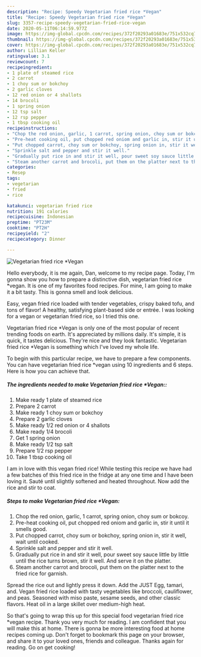 ```yaml
---
description: "Recipe: Speedy Vegetarian fried rice *Vegan"
title: "Recipe: Speedy Vegetarian fried rice *Vegan"
slug: 3357-recipe-speedy-vegetarian-fried-rice-vegan
date: 2020-05-11T06:14:59.977Z
image: https://img-global.cpcdn.com/recipes/372f20293a01683e/751x532cq70/vegetarian-fried-rice-vegan-recipe-main-photo.jpg
thumbnail: https://img-global.cpcdn.com/recipes/372f20293a01683e/751x532cq70/vegetarian-fried-rice-vegan-recipe-main-photo.jpg
cover: https://img-global.cpcdn.com/recipes/372f20293a01683e/751x532cq70/vegetarian-fried-rice-vegan-recipe-main-photo.jpg
author: Lillian Keller
ratingvalue: 3.1
reviewcount: 7
recipeingredient:
- 1 plate of steamed rice
- 2 carrot
- 1 choy sum or bokchoy
- 2 garlic cloves
- 12 red onion or 4 shallots
- 14 brocoli
- 1 spring onion
- 12 tsp salt
- 12 rsp pepper
- 1 tbsp cooking oil
recipeinstructions:
- "Chop the red onion, garlic, 1 carrot, spring onion, choy sum or bokcoy."
- "Pre-heat cooking oil, put chopped red oniom and garlic in, stir it until it smells good."
- "Put chopped carrot, choy sum or bokchoy, spring onion in, stir it well, wait until cooked."
- "Sprinkle salt and pepper and stir it well."
- "Gradually put rice in and stir it well, pour sweet soy sauce little by little until the rice turns brown, stir it well. And serve it on the platter."
- "Steam another carrot and brocoli, put them on the platter next to the fried rice for garnish."
categories:
- Resep
tags:
- vegetarian
- fried
- rice

katakunci: vegetarian fried rice
nutrition: 191 calories
recipecuisine: Indonesian
preptime: "PT23M"
cooktime: "PT2H"
recipeyield: "2"
recipecategory: Dinner

---
```



![Vegetarian fried rice *Vegan](https://img-global.cpcdn.com/recipes/372f20293a01683e/751x532cq70/vegetarian-fried-rice-vegan-recipe-main-photo.jpg)

Hello everybody, it is me again, Dan, welcome to my recipe page. Today, I'm gonna show you how to prepare a distinctive dish, vegetarian fried rice *vegan. It is one of my favorites food recipes. For mine, I am going to make it a bit tasty. This is gonna smell and look delicious.

Easy, vegan fried rice loaded with tender vegetables, crispy baked tofu, and tons of flavor! A healthy, satisfying plant-based side or entrée. I was looking for a vegan or vegetarian fried rice, so I tried this one.

Vegetarian fried rice *Vegan is only one of the most popular of recent trending foods on earth. It's appreciated by millions daily. It's simple, it is quick, it tastes delicious. They're nice and they look fantastic. Vegetarian fried rice *Vegan is something which I've loved my whole life.


To begin with this particular recipe, we have to prepare a few components. You can have vegetarian fried rice *vegan using 10 ingredients and 6 steps. Here is how you can achieve that.

##### The ingredients needed to make Vegetarian fried rice *Vegan::

1. Make ready 1 plate of steamed rice
1. Prepare 2 carrot
1. Make ready 1 choy sum or bokchoy
1. Prepare 2 garlic cloves
1. Make ready 1/2 red onion or 4 shallots
1. Make ready 1/4 brocoli
1. Get 1 spring onion
1. Make ready 1/2 tsp salt
1. Prepare 1/2 rsp pepper
1. Take 1 tbsp cooking oil


I am in love with this vegan fried rice! While testing this recipe we have had a few batches of this fried rice in the fridge at any one time and I have been loving it. Sauté until slightly softened and heated throughout. Now add the rice and stir to coat. 

##### Steps to make Vegetarian fried rice *Vegan:

1. Chop the red onion, garlic, 1 carrot, spring onion, choy sum or bokcoy.
1. Pre-heat cooking oil, put chopped red oniom and garlic in, stir it until it smells good.
1. Put chopped carrot, choy sum or bokchoy, spring onion in, stir it well, wait until cooked.
1. Sprinkle salt and pepper and stir it well.
1. Gradually put rice in and stir it well, pour sweet soy sauce little by little until the rice turns brown, stir it well. And serve it on the platter.
1. Steam another carrot and brocoli, put them on the platter next to the fried rice for garnish.


Spread the rice out and lightly press it down. Add the JUST Egg, tamari, and. Vegan fried rice loaded with tasty vegetables like broccoli, cauliflower, and peas. Seasoned with miso paste, sesame seeds, and other classic flavors. Heat oil in a large skillet over medium-high heat. 

So that's going to wrap this up for this special food vegetarian fried rice *vegan recipe. Thank you very much for reading. I am confident that you will make this at home. There is gonna be more interesting food at home recipes coming up. Don't forget to bookmark this page on your browser, and share it to your loved ones, friends and colleague. Thanks again for reading. Go on get cooking!
